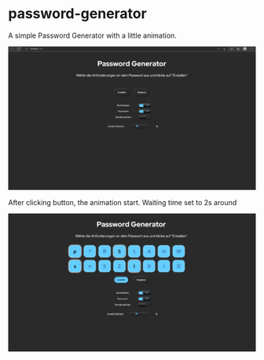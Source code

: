 # password-generator

A simple Password Generator with a little animation.

![](screenshots/pg-start.PNG)

After clicking button, the animation start. Waiting time set to 2s around

![](screenshots/pg-animation.PNG)
